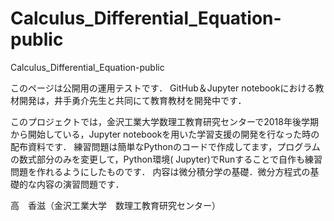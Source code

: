 # Calculus_Differential_Equation-public
 Calculus_Differential_Equation-public


このページは公開用の運用テストです．
GitHub＆Jupyter notebookにおける教材開発は，井手勇介先生と共同にて教育教材を開発中です．

このプロジェクトでは，金沢工業大学数理工教育研究センターで2018年後学期から開始している，Jupyter notebookを用いた学習支援の開発を行なった時の配布資料です．
練習問題は簡単なPythonのコードで作成してます，プログラムの数式部分のみを変更して，Python環境( Jupyter)でRunすることで自作も練習問題を作れるようにしたものです．
内容は微分積分学の基礎．微分方程式の基礎的な内容の演習問題です．

高　香滋（金沢工業大学　数理工教育研究センター）
